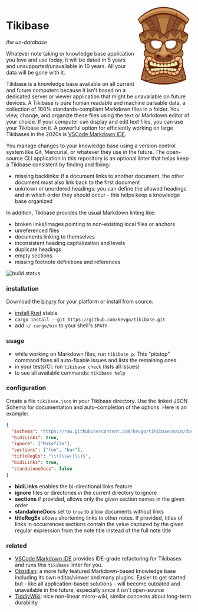 <img src="doc/logo.png" width="154" height="223" align="right">

# Tikibase

_the un-database_

Whatever note taking or knowledge base application you love and use today, it
will be dated in 5 years and unsupported/unavailable in 10 years. All your data
will be gone with it.

Tikibase is a knowledge base available on all current and future computers
because it isn't based on a dedicated server or viewer application that might be
unavailable on future devices. A Tikibase is pure human readable and machine
parsable data, a collection of 100% standards-compliant Markdown files in a
folder. You view, change, and organize these files using the text or Markdown
editor of your choice. If your computer can display and edit text files, you can
use your Tikibase on it. A powerful option for efficiently working on large
Tikibases in the 2020s is
[VSCode Markdown IDE](https://github.com/kevgo/vscode-markdown-ide).

You manage changes to your knowledge base using a version control system like
Git, Mercurial, or whatever they use in the future. The open-source CLI
application in this repository is an optional linter that helps keep a Tikibase
consistent by finding and fixing:

- missing backlinks: if a document links to another document, the other document
  must also link back to the first document
- unknown or unordered headings: you can define the allowed headings and in
  which order they should occur - this helps keep a knowledge base organized

In addition, Tikibase provides the usual Markdown linting like:

- broken links/images pointing to non-existing local files or anchors
- unreferenced files
- documents linking to themselves
- inconsistent heading capitalization and levels
- duplicate headings
- empty sections
- missing footnote definitions and references

![build status](https://github.com/kevgo/tikibase/actions/workflows/ci.yml/badge.svg)

### installation

Download the [binary](https://github.com/kevgo/tikibase/releases/latest) for
your platform or install from source:

- [install Rust](https://rustup.rs) stable
- `cargo install --git https://github.com/kevgo/tikibase.git`
- add `~/.cargo/bin` to your shell's `$PATH`

### usage

- while working on Markdown files, run `tikibase p`. This "pitstop" command
  fixes all auto-fixable issues and lists the remaining ones.
- in your tests/CI: run `tikibase check` (lists all issues)
- to see all available commands: `tikibase help`

### configuration

Create a file `tikibase.json` in your Tikibase directory. Use the linked JSON
Schema for documentation and auto-completion of the options. Here is an example:

```json
{
  "$schema": "https://raw.githubusercontent.com/kevgo/tikibase/main/doc/tikibase.schema.json",
  "bidiLinks": true,
  "ignore": ["Makefile"],
  "sections": ["foo", "bar"],
  "titleRegEx": "\\((\\w+)\\)$",
  "bidiLinks": true,
  "standaloneDocs": false
}
```

- **bidiLinks** enables the bi-directional links feature
- **ignore** files or directories in the current directory to ignore
- **sections** if provided, allows only the given section names in the given
  order
- **standaloneDocs** set to `true` to allow documents without links
- **titleRegEx** allows shortening links to other notes. If provided, titles of
  links in occurrences sections contain the value captured by the given regular
  expression from the note title instead of the full note title

### related

- [VSCode Markdown IDE](https://github.com/kevgo/vscode-markdown-ide) provides
  IDE-grade refactoring for Tikibases and runs this `tikibase` linter for you.
- [Obsidian](https://obsidian.md): a more fully featured Markdown-based
  knowledge base including its own editor/viewer and many plugins. Easier to get
  started but - like all application-based solutions - will become outdated and
  unavailable in the future, especially since it isn't open-source
- [TiddlyWiki](https://tiddlywiki.com): nice non-linear micro-wiki, similar
  concerns about long-term durability
